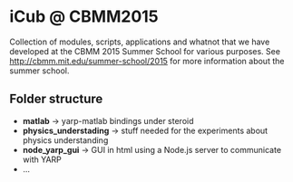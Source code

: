 # iCub @ CBMM2015

Collection of modules, scripts, applications and whatnot that we have developed at the CBMM 2015 Summer School for various purposes. See http://cbmm.mit.edu/summer-school/2015 for more information about the summer school.

## Folder structure

 * **matlab** -> yarp-matlab bindings under steroid
 * **physics_understading** -> stuff needed for the experiments about physics understanding
 * **node_yarp_gui** -> GUI in html using a Node.js server to communicate with YARP 
 * ...
